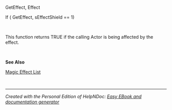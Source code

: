 # 

&nbsp;

GetEffect, Effect

If ( GetEffect, sEffectShield == 1)

&nbsp;

This function returns TRUE if the calling Actor is being affected by the effect.

&nbsp;

**See Also**

[Magic Effect List](<MagicEffectList.md>)

&nbsp;


***
_Created with the Personal Edition of HelpNDoc: [Easy EBook and documentation generator](<https://www.helpndoc.com>)_
